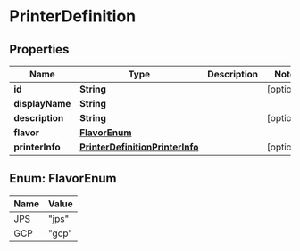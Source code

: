 
# PrinterDefinition

## Properties
Name | Type | Description | Notes
------------ | ------------- | ------------- | -------------
**id** | **String** |  |  [optional]
**displayName** | **String** |  | 
**description** | **String** |  |  [optional]
**flavor** | [**FlavorEnum**](#FlavorEnum) |  | 
**printerInfo** | [**PrinterDefinitionPrinterInfo**](PrinterDefinitionPrinterInfo.md) |  |  [optional]


<a name="FlavorEnum"></a>
## Enum: FlavorEnum
Name | Value
---- | -----
JPS | &quot;jps&quot;
GCP | &quot;gcp&quot;



